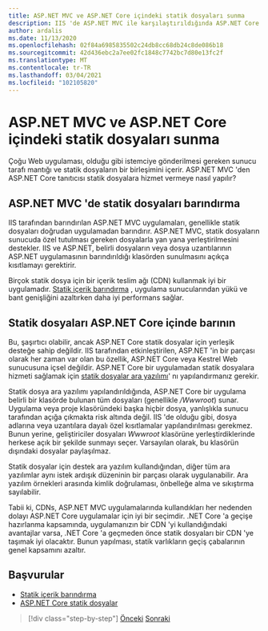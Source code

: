 ```yaml
---
title: ASP.NET MVC ve ASP.NET Core içindeki statik dosyaları sunma
description: IIS 'de ASP.NET MVC ile karşılaştırıldığında ASP.NET Core statik dosyalar sunma desteğini yapılandırma yenilikleri nelerdir?
author: ardalis
ms.date: 11/13/2020
ms.openlocfilehash: 02f84a6985835502c24db8cc68db24c8de086b18
ms.sourcegitcommit: 42d436ebc2a7ee02fc1848c7742bc7d80e13fc2f
ms.translationtype: MT
ms.contentlocale: tr-TR
ms.lasthandoff: 03/04/2021
ms.locfileid: "102105820"
---
```

# <a name="serve-static-files-in-aspnet-mvc-and-aspnet-core"></a>ASP.NET MVC ve ASP.NET Core içindeki statik dosyaları sunma

Çoğu Web uygulaması, olduğu gibi istemciye gönderilmesi gereken sunucu tarafı mantığı ve statik dosyaların bir birleşimini içerir. ASP.NET MVC 'den ASP.NET Core tanıtıcısı statik dosyalara hizmet vermeye nasıl yapılır?

## <a name="host-static-files-in-aspnet-mvc"></a>ASP.NET MVC 'de statik dosyaları barındırma

IIS tarafından barındırılan ASP.NET MVC uygulamaları, genellikle statik dosyaları doğrudan uygulamadan barındırır. ASP.NET MVC, statik dosyaların sunucuda özel tutulması gereken dosyalarla yan yana yerleştirilmesini destekler. IIS ve ASP.NET, belirli dosyaların veya dosya uzantılarının ASP.NET uygulamasının barındırıldığı klasörden sunulmasını açıkça kısıtlamayı gerektirir.

Birçok statik dosya için bir içerik teslim ağı (CDN) kullanmak iyi bir uygulamadır. [Statik içerik barındırma](/azure/architecture/patterns/static-content-hosting) , uygulama sunucularından yükü ve bant genişliğini azaltırken daha iyi performans sağlar.

## <a name="host-static-files-in-aspnet-core"></a>Statik dosyaları ASP.NET Core içinde barının

Bu, şaşırtıcı olabilir, ancak ASP.NET Core statik dosyalar için yerleşik desteğe sahip değildir. IIS tarafından etkinleştirilen, ASP.NET 'in bir parçası olarak her zaman var olan bu özellik, ASP.NET Core veya Kestrel Web sunucusuna içsel değildir. ASP.NET Core bir uygulamadan statik dosyalara hizmeti sağlamak için [statik dosyalar ara yazılımı](/aspnet/core/fundamentals/static-files)' nı yapılandırmanız gerekir.

Statik dosya ara yazılımı yapılandırıldığında, ASP.NET Core bir uygulama belirli bir klasörde bulunan tüm dosyaları (genellikle */Wwwroot*) sunar. Uygulama veya proje klasöründeki başka hiçbir dosya, yanlışlıkla sunucu tarafından açığa çıkmakta risk altında değil. IIS 'de olduğu gibi, dosya adlarına veya uzantılara dayalı özel kısıtlamalar yapılandırılması gerekmez. Bunun yerine, geliştiriciler dosyaları *Wwwroot* klasörüne yerleştirdiklerinde herkese açık bir şekilde sunmayı seçer. Varsayılan olarak, bu klasörün dışındaki dosyalar paylaşılmaz.

Statik dosyalar için destek ara yazılım kullandığından, diğer tüm ara yazılımlar aynı istek ardışık düzeninin bir parçası olarak uygulanabilir. Ara yazılım örnekleri arasında kimlik doğrulaması, önbelleğe alma ve sıkıştırma sayılabilir.

Tabii ki, CDNs, ASP.NET MVC uygulamalarında kullandıkları her nedenden dolayı ASP.NET Core uygulamalar için iyi bir seçimdir. .NET Core 'a geçişe hazırlanma kapsamında, uygulamanızın bir CDN 'yi kullandığındaki avantajlar varsa, .NET Core 'a geçmeden önce statik dosyaları bir CDN 'ye taşımak iyi olacaktır. Bunun yapılması, statik varlıkların geçiş çabalarının genel kapsamını azaltır.

## <a name="references"></a>Başvurular

- [Statik içerik barındırma](/azure/architecture/patterns/static-content-hosting)
- [ASP.NET Core statik dosyalar](/aspnet/core/fundamentals/static-files)

>[!div class="step-by-step"]
>[Önceki](hosting-differences.md) 
> [Sonraki](dependency-injection-differences.md)

